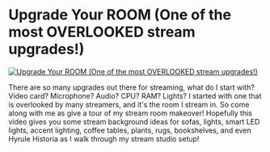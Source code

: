 # Upgrade Your ROOM (One of the most OVERLOOKED stream upgrades!)

[![Upgrade Your ROOM (One of the most OVERLOOKED stream upgrades!)](http://img.youtube.com/vi/X7g3rjVN1Dw/0.jpg)](https://www.youtube.com/watch?v=X7g3rjVN1Dw "Upgrade Your ROOM (One of the most OVERLOOKED stream upgrades!)")

There are so many upgrades out there for streaming, what do I start with? Video card? Microphone? Audio? CPU? RAM? Lights?  I started with one that is overlooked by many streamers, and it's the room I stream in.  So come along with me as give a tour of my stream room makeover!  Hopefully this video gives you some stream background ideas for sofas, lights, smart LED lights, accent lighting, coffee tables, plants, rugs, bookshelves, and even Hyrule Historia as I walk through my stream studio setup!  

